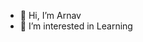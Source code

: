 - 👋 Hi, I’m Arnav 
- 👀 I’m interested in Learning

<!---
ARS-SG/ARS-SG is a ✨ special ✨ repository because its `README.md` (this file) appears on your GitHub profile.
You can click the Preview link to take a look at your changes.
--->

